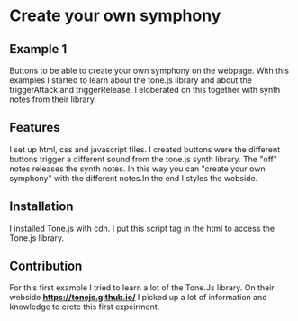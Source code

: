 # Create your own symphony
## Example 1 
Buttons to be able to create your own symphony on the webpage. With this examples I started to learn about the tone.js library and about the triggerAttack and triggerRelease. I eloberated on this together with synth notes from their library.

## Features
I set up html, css and javascript files. I created buttons were the different buttons trigger a different sound from the tone.js synth library. The "off" notes releases the synth notes. In this way you can "create your own symphony" with the different notes.In the end I styles the webside.

## Installation
I installed Tone.js with cdn. I put this script tag in the html to access the Tone.js library.  
<script src="https://cdnjs.cloudflare.com/ajax/libs/tone/14.8.10/Tone.js"></script>

## Contribution
For this first example I tried to learn a lot of the Tone.Js library. On their webside **https://tonejs.github.io/** I picked up a lot of information and knowledge to crete this first expeirment. 